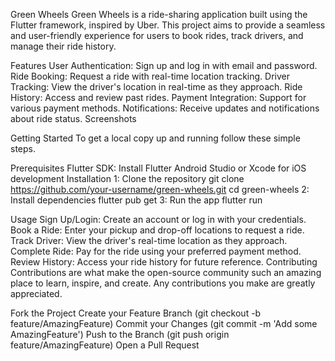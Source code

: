 Green Wheels
Green Wheels is a ride-sharing application built using the Flutter framework, inspired by Uber. This project aims to provide a seamless and user-friendly experience for users to book rides, track drivers, and manage their ride history.

Features
User Authentication: Sign up and log in with email and password.
Ride Booking: Request a ride with real-time location tracking.
Driver Tracking: View the driver's location in real-time as they approach.
Ride History: Access and review past rides.
Payment Integration: Support for various payment methods.
Notifications: Receive updates and notifications about ride status.
Screenshots



Getting Started
To get a local copy up and running follow these simple steps.

Prerequisites
Flutter SDK: Install Flutter
Android Studio or Xcode for iOS development
Installation
1: Clone the repository
git clone https://github.com/your-username/green-wheels.git
cd green-wheels
2: Install dependencies
flutter pub get
3: Run the app
flutter run


Usage
Sign Up/Login: Create an account or log in with your credentials.
Book a Ride: Enter your pickup and drop-off locations to request a ride.
Track Driver: View the driver's real-time location as they approach.
Complete Ride: Pay for the ride using your preferred payment method.
Review History: Access your ride history for future reference.
Contributing
Contributions are what make the open-source community such an amazing place to learn, inspire, and create. Any contributions you make are greatly appreciated.

Fork the Project
Create your Feature Branch (git checkout -b feature/AmazingFeature)
Commit your Changes (git commit -m 'Add some AmazingFeature')
Push to the Branch (git push origin feature/AmazingFeature)
Open a Pull Request
